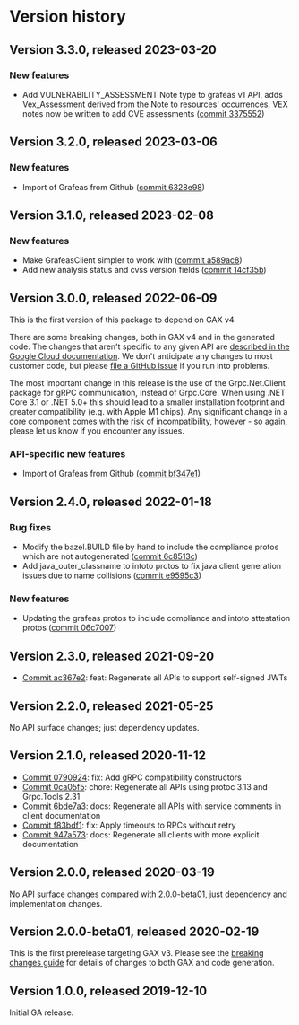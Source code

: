 # Version history

## Version 3.3.0, released 2023-03-20

### New features

- Add VULNERABILITY_ASSESSMENT Note type to grafeas v1 API, adds Vex_Assessment derived from the Note to resources' occurrences, VEX notes now be written to add CVE assessments ([commit 3375552](https://github.com/googleapis/google-cloud-dotnet/commit/33755527a7fcb5c553cc48344ca6459a1063ee44))

## Version 3.2.0, released 2023-03-06

### New features

- Import of Grafeas from Github ([commit 6328e98](https://github.com/googleapis/google-cloud-dotnet/commit/6328e98c5a5d1e03527ee6ee0ae6afbab64a5a78))

## Version 3.1.0, released 2023-02-08

### New features

- Make GrafeasClient simpler to work with ([commit a589ac8](https://github.com/googleapis/google-cloud-dotnet/commit/a589ac8d745c6c487ff2667382b4c222caf95ff3))
- Add new analysis status and cvss version fields ([commit 14cf35b](https://github.com/googleapis/google-cloud-dotnet/commit/14cf35be7b9a64817cd00b20ae05a28d8931d5b5))

## Version 3.0.0, released 2022-06-09

This is the first version of this package to depend on GAX v4.

There are some breaking changes, both in GAX v4 and in the generated
code. The changes that aren't specific to any given API are [described in the Google Cloud
documentation](https://cloud.google.com/dotnet/docs/reference/help/breaking-gax4).
We don't anticipate any changes to most customer code, but please [file a
GitHub issue](https://github.com/googleapis/google-cloud-dotnet/issues/new/choose)
if you run into problems.

The most important change in this release is the use of the Grpc.Net.Client package
for gRPC communication, instead of Grpc.Core. When using .NET Core 3.1 or .NET 5.0+
this should lead to a smaller installation footprint and greater compatibility (e.g.
with Apple M1 chips). Any significant change in a core component comes with the risk
of incompatibility, however - so again, please let us know if you encounter any
issues.

### API-specific new features

- Import of Grafeas from Github ([commit bf347e1](https://github.com/googleapis/google-cloud-dotnet/commit/bf347e17e50e2859e1a13191d36c0a82b27646dd))

## Version 2.4.0, released 2022-01-18

### Bug fixes

- Modify the bazel.BUILD file by hand to include the compliance protos which are not autogenerated ([commit 6c8513c](https://github.com/googleapis/google-cloud-dotnet/commit/6c8513c5639132d33b069c2caf518b919e0c3910))
- Add java_outer_classname to intoto protos to fix java client generation issues due to name collisions ([commit e9595c3](https://github.com/googleapis/google-cloud-dotnet/commit/e9595c3bdded54678ba060df7621f25fd45e8aa2))

### New features

- Updating the grafeas protos to include compliance and intoto attestation protos ([commit 06c7007](https://github.com/googleapis/google-cloud-dotnet/commit/06c70073f89ce96f891debb645d7cd56fcce75be))

## Version 2.3.0, released 2021-09-20

- [Commit ac367e2](https://github.com/googleapis/google-cloud-dotnet/commit/ac367e2): feat: Regenerate all APIs to support self-signed JWTs

## Version 2.2.0, released 2021-05-25

No API surface changes; just dependency updates.

## Version 2.1.0, released 2020-11-12

- [Commit 0790924](https://github.com/googleapis/google-cloud-dotnet/commit/0790924): fix: Add gRPC compatibility constructors
- [Commit 0ca05f5](https://github.com/googleapis/google-cloud-dotnet/commit/0ca05f5): chore: Regenerate all APIs using protoc 3.13 and Grpc.Tools 2.31
- [Commit 6bde7a3](https://github.com/googleapis/google-cloud-dotnet/commit/6bde7a3): docs: Regenerate all APIs with service comments in client documentation
- [Commit f83bdf1](https://github.com/googleapis/google-cloud-dotnet/commit/f83bdf1): fix: Apply timeouts to RPCs without retry
- [Commit 947a573](https://github.com/googleapis/google-cloud-dotnet/commit/947a573): docs: Regenerate all clients with more explicit documentation

## Version 2.0.0, released 2020-03-19

No API surface changes compared with 2.0.0-beta01, just dependency
and implementation changes.

## Version 2.0.0-beta01, released 2020-02-19

This is the first prerelease targeting GAX v3. Please see the [breaking changes
guide](https://cloud.google.com/dotnet/docs/reference/help/breaking-gax2)
for details of changes to both GAX and code generation.

## Version 1.0.0, released 2019-12-10

Initial GA release.

